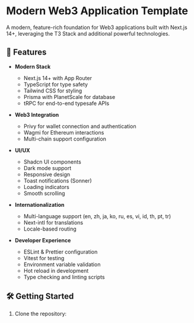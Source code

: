 # Modern Web3 Application Template

A modern, feature-rich foundation for Web3 applications built with Next.js 14+, leveraging the T3 Stack and additional powerful technologies.

## 🚀 Features

- **Modern Stack**

  - Next.js 14+ with App Router
  - TypeScript for type safety
  - Tailwind CSS for styling
  - Prisma with PlanetScale for database
  - tRPC for end-to-end typesafe APIs

- **Web3 Integration**

  - Privy for wallet connection and authentication
  - Wagmi for Ethereum interactions
  - Multi-chain support configuration

- **UI/UX**

  - Shadcn UI components
  - Dark mode support
  - Responsive design
  - Toast notifications (Sonner)
  - Loading indicators
  - Smooth scrolling

- **Internationalization**

  - Multi-language support (en, zh, ja, ko, ru, es, vi, id, th, pt, tr)
  - Next-intl for translations
  - Locale-based routing

- **Developer Experience**
  - ESLint & Prettier configuration
  - Vitest for testing
  - Environment variable validation
  - Hot reload in development
  - Type checking and linting scripts

## 🛠 Getting Started

1. Clone the repository:
